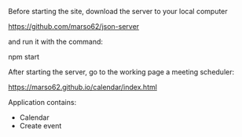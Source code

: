 Before starting the site, download the server to your local computer

https://github.com/marso62/json-server

and run it with the command:

npm start

After starting the server, go to the working page a meeting scheduler:

https://marso62.github.io/calendar/index.html

Application contains:

- Calendar
- Create event
